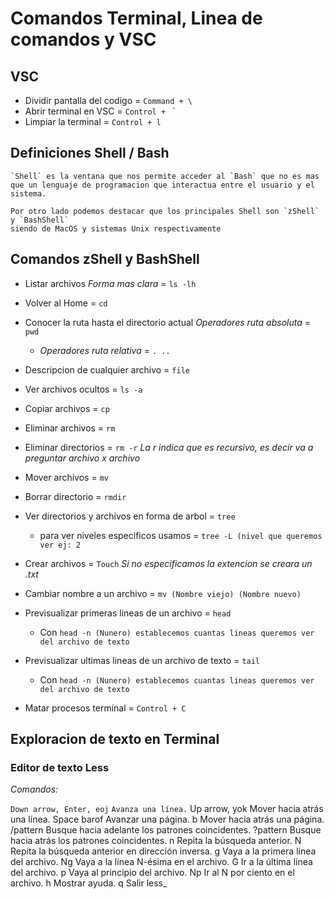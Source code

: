 # Comandos Terminal, Linea de comandos y VSC

## VSC


- Dividir pantalla del codigo = `Command + \`
- Abrir terminal en VSC = `Control + ` `
- Limpiar la terminal = `Control + l`

## Definiciones Shell / Bash 


```
`Shell` es la ventana que nos permite acceder al `Bash` que no es mas que un lenguaje de programacion que interactua entre el usuario y el sistema.
```


```
Por otro lado podemos destacar que los principales Shell son `zShell` y `BashShell`
siendo de MacOS y sistemas Unix respectivamente
```

## Comandos zShell y BashShell


- Listar archivos *Forma mas clara* = `ls -lh`
- Volver al Home = `cd`
- Conocer la ruta hasta el directorio actual *Operadores ruta absoluta* = `pwd`
    - *Operadores ruta relativa* = `. ..`

- Descripcion de cualquier archivo = `file`
- Ver archivos ocultos = `ls -a`
- Copiar archivos = `cp`
- Eliminar archivos = `rm` 
- Eliminar directorios = `rm -r` *La r indica que es recursivo, es decir va a preguntar archivo x archivo*
- Mover archivos = `mv`
- Borrar directorio = `rmdir`
- Ver directorios y archivos en forma de arbol = `tree`
    - para ver niveles especificos usamos = `tree -L (nivel que queremos ver ej: 2`
- Crear archivos = `Touch` *Si no especificamos la extencion se creara un .txt*
- Cambiar nombre a un archivo = `mv (Nombre viejo) (Nombre nuevo)`
- Previsualizar primeras lineas de un archivo = `head`
    - Con `head -n (Nunero) establecemos cuantas lineas queremos ver del archivo de texto`
- Previsualizar ultimas lineas de un archivo de texto = `tail`
    - Con `head -n (Nunero) establecemos cuantas lineas queremos ver del archivo de texto`
- Matar procesos terminal = `Control + C`

## Exploracion de texto en Terminal


### Editor de texto Less 

*Comandos:*

`Down arrow, Enter, eoj`	    `Avanza una línea.`
Up arrow, yok	            Mover hacia atrás una línea.
Space barof	                Avanzar una página.
b	Mover                   hacia atrás una página.
/pattern	                Busque hacia adelante los patrones coincidentes.
?pattern                    Busque hacia atrás los patrones coincidentes.
n	                        Repita la búsqueda anterior.
N	                        Repita la búsqueda anterior en dirección inversa.
g	                        Vaya a la primera línea del archivo.
Ng	                        Vaya a la línea N-ésima en el archivo.
G	                        Ir a la última línea del archivo.
p	                        Vaya al principio del archivo.
Np	                        Ir al N por ciento en el archivo.
h	                        Mostrar ayuda.
q	                        Salir less_

